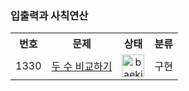 ### 입출력과 사칙연산

<table>
    <tr>
        <th style="text-align: center">번호</th>
        <th style="text-align: center">문제</th>
        <th style="text-align: center">상태</th>
        <th style="text-align: center">분류</th>
    </tr>
    <tr>
        <td align="center">1330</td>
        <td><a href="https://www.acmicpc.net/problem/1330">두 수 비교하기</a></td>
        <td align="center"><a href="https://github.com/imyoi/daily-algorithm/tree/master/src/main/java/baekjoon/step2/Step2.java"><img width="36" alt="baekjoon_2" src="https://user-images.githubusercontent.com/104837715/172054906-2b63433e-01bd-4a86-8824-0805e31c6fed.png"></a></td>
        <td>구현</td>
    </tr>
</table>
